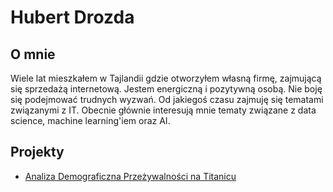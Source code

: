 # Hubert Drozda

## O mnie

Wiele lat mieszkałem w Tajlandii gdzie otworzyłem własną firmę, zajmującą się sprzedażą internetową.
Jestem energiczną i pozytywną osobą. Nie boję się podejmować trudnych wyzwań.
Od jakiegoś czasu zajmuję się tematami związanymi z IT. Obecnie głównie interesują mnie tematy związane z data science, machine learning'iem oraz AI.

## Projekty

- [Analiza Demograficzna Przeżywalności na Titanicu](/od-zera-do-ai-portfolio/projects/titanic/eda_by_hubert_drozda)
